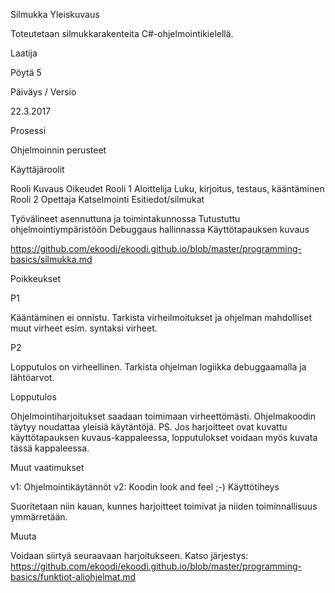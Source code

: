 Silmukka
Yleiskuvaus

Toteutetaan silmukkarakenteita C#-ohjelmointikielellä.

Laatija

Pöytä 5

Päiväys / Versio

22.3.2017

Prosessi

Ohjelmoinnin perusteet

Käyttäjäroolit

Rooli	Kuvaus	Oikeudet
Rooli 1	Aloittelija	Luku, kirjoitus, testaus, kääntäminen
Rooli 2	Opettaja	Katselmointi
Esitiedot/silmukat

Työvälineet asennuttuna ja toimintakunnossa
Tutustuttu ohjelmointiympäristöön
Debuggaus hallinnassa
Käyttötapauksen kuvaus

https://github.com/ekoodi/ekoodi.github.io/blob/master/programming-basics/silmukka.md

Poikkeukset

P1

Kääntäminen ei onnistu. Tarkista virheilmoitukset ja ohjelman mahdolliset muut virheet esim. syntaksi virheet.

P2

Lopputulos on virheellinen. Tarkista ohjelman logiikka debuggaamalla ja lähtöarvot.

Lopputulos

Ohjelmointiharjoitukset saadaan toimimaan virheettömästi. Ohjelmakoodin täytyy noudattaa yleisiä käytäntöjä. PS. Jos harjoitteet ovat kuvattu käyttötapauksen kuvaus-kappaleessa, lopputulokset voidaan myös kuvata tässä kappaleessa.

Muut vaatimukset

v1: Ohjelmointikäytännöt
v2: Koodin look and feel ;-)
Käyttötiheys

Suoritetaan niin kauan, kunnes harjoitteet toimivat ja niiden toiminnallisuus ymmärretään.

Muuta

Voidaan siirtyä seuraavaan harjoitukseen. Katso järjestys: https://github.com/ekoodi/ekoodi.github.io/blob/master/programming-basics/funktiot-aliohjelmat.md
